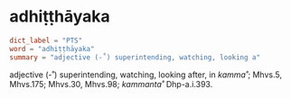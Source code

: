 # adhiṭṭhāyaka

``` toml
dict_label = "PTS"
word = "adhiṭṭhāyaka"
summary = "adjective (-˚) superintending, watching, looking a"
```

adjective (\-˚) superintending, watching, looking after, in *kamma˚*; Mhvs.5, Mhvs.175; Mhvs.30, Mhvs.98; *kammanta˚* Dhp\-a.i.393.

